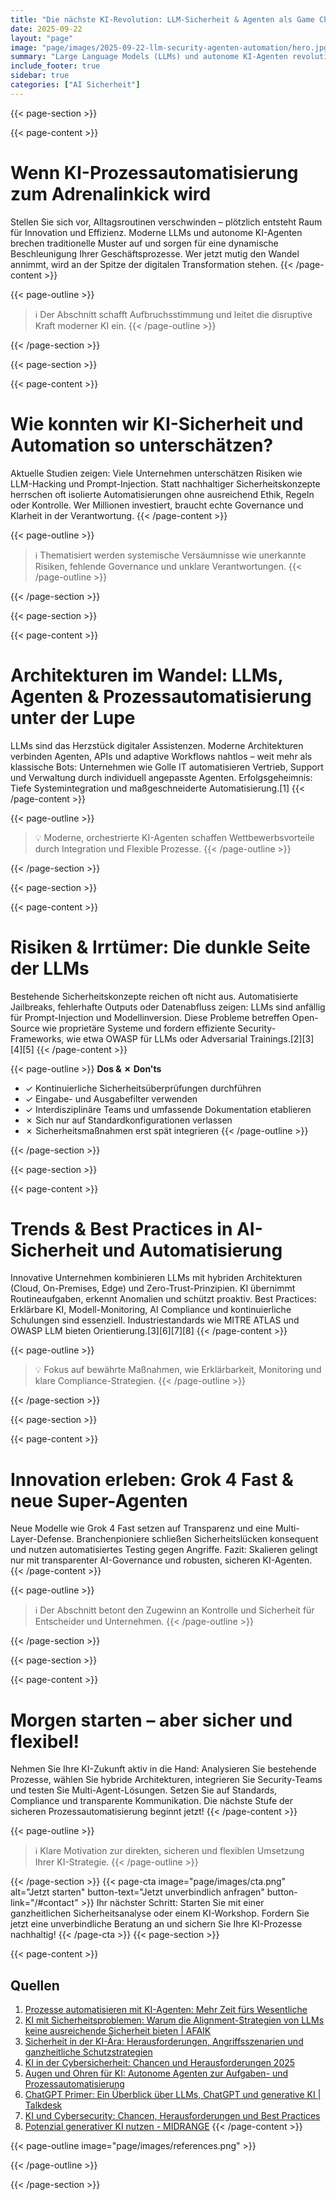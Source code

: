 ```yaml
---
title: "Die nächste KI-Revolution: LLM-Sicherheit & Agenten als Game Changer für digitale Effizienz"
date: 2025-09-22
layout: "page"
image: "page/images/2025-09-22-llm-security-agenten-automation/hero.jpg"
summary: "Large Language Models (LLMs) und autonome KI-Agenten revolutionieren digitale Geschäftsprozesse. Doch Sicherheitslücken, rechtliche Grauzonen und ineffiziente Automatisierung gefährden den Fortschritt. Dieses Whitepaper beleuchtet innovative Architekturen, Schutzmechanismen und Best Practices für nachhaltigen Unternehmenserfolg."
include_footer: true
sidebar: true
categories: ["AI Sicherheit"]
---
```


{{< page-section >}}

{{< page-content >}}
# Wenn KI-Prozessautomatisierung zum Adrenalinkick wird

Stellen Sie sich vor, Alltagsroutinen verschwinden – plötzlich entsteht Raum für Innovation und Effizienz. Moderne LLMs und autonome KI-Agenten brechen traditionelle Muster auf und sorgen für eine dynamische Beschleunigung Ihrer Geschäftsprozesse. Wer jetzt mutig den Wandel annimmt, wird an der Spitze der digitalen Transformation stehen.
{{< /page-content >}}

{{< page-outline >}}
> ℹ️ Der Abschnitt schafft Aufbruchsstimmung und leitet die disruptive Kraft moderner KI ein.
{{< /page-outline >}}

{{< /page-section >}}

{{< page-section >}}

{{< page-content >}}
# Wie konnten wir KI-Sicherheit und Automation so unterschätzen?

Aktuelle Studien zeigen: Viele Unternehmen unterschätzen Risiken wie LLM-Hacking und Prompt-Injection. Statt nachhaltiger Sicherheitskonzepte herrschen oft isolierte Automatisierungen ohne ausreichend Ethik, Regeln oder Kontrolle. Wer Millionen investiert, braucht echte Governance und Klarheit in der Verantwortung.
{{< /page-content >}}

{{< page-outline >}}
> ℹ️ Thematisiert werden systemische Versäumnisse wie unerkannte Risiken, fehlende Governance und unklare Verantwortungen.
{{< /page-outline >}}

{{< /page-section >}}

{{< page-section >}}

{{< page-content >}}
# Architekturen im Wandel: LLMs, Agenten & Prozessautomatisierung unter der Lupe

LLMs sind das Herzstück digitaler Assistenzen. Moderne Architekturen verbinden Agenten, APIs und adaptive Workflows nahtlos – weit mehr als klassische Bots: Unternehmen wie Golle IT automatisieren Vertrieb, Support und Verwaltung durch individuell angepasste Agenten. Erfolgsgeheimnis: Tiefe Systemintegration und maßgeschneiderte Automatisierung.[1]
{{< /page-content >}}

{{< page-outline >}}
> 💡 Moderne, orchestrierte KI-Agenten schaffen Wettbewerbsvorteile durch Integration und Flexible Prozesse.
{{< /page-outline >}}

{{< /page-section >}}

{{< page-section >}}

{{< page-content >}}
# Risiken & Irrtümer: Die dunkle Seite der LLMs

Bestehende Sicherheitskonzepte reichen oft nicht aus. Automatisierte Jailbreaks, fehlerhafte Outputs oder Datenabfluss zeigen: LLMs sind anfällig für Prompt-Injection und Modellinversion. Diese Probleme betreffen Open-Source wie proprietäre Systeme und fordern effiziente Security-Frameworks, wie etwa OWASP für LLMs oder Adversarial Trainings.[2][3][4][5]
{{< /page-content >}}

{{< page-outline >}}
**Dos & ✗ Don'ts**
- ✓ Kontinuierliche Sicherheitsüberprüfungen durchführen
- ✓ Eingabe- und Ausgabefilter verwenden
- ✓ Interdisziplinäre Teams und umfassende Dokumentation etablieren
- ✗ Sich nur auf Standardkonfigurationen verlassen
- ✗ Sicherheitsmaßnahmen erst spät integrieren
{{< /page-outline >}}

{{< /page-section >}}

{{< page-section >}}

{{< page-content >}}
# Trends & Best Practices in AI-Sicherheit und Automatisierung

Innovative Unternehmen kombinieren LLMs mit hybriden Architekturen (Cloud, On-Premises, Edge) und Zero-Trust-Prinzipien. KI übernimmt Routineaufgaben, erkennt Anomalien und schützt proaktiv. Best Practices: Erklärbare KI, Modell-Monitoring, AI Compliance und kontinuierliche Schulungen sind essenziell. Industriestandards wie MITRE ATLAS und OWASP LLM bieten Orientierung.[3][6][7][8]
{{< /page-content >}}

{{< page-outline >}}
> 💡 Fokus auf bewährte Maßnahmen, wie Erklärbarkeit, Monitoring und klare Compliance-Strategien.
{{< /page-outline >}}

{{< /page-section >}}

{{< page-section >}}

{{< page-content >}}
# Innovation erleben: Grok 4 Fast & neue Super-Agenten

Neue Modelle wie Grok 4 Fast setzen auf Transparenz und eine Multi-Layer-Defense. Branchenpioniere schließen Sicherheitslücken konsequent und nutzen automatisiertes Testing gegen Angriffe. Fazit: Skalieren gelingt nur mit transparenter AI-Governance und robusten, sicheren KI-Agenten.
{{< /page-content >}}

{{< page-outline >}}
> ℹ️ Der Abschnitt betont den Zugewinn an Kontrolle und Sicherheit für Entscheider und Unternehmen.
{{< /page-outline >}}

{{< /page-section >}}

{{< page-section >}}

{{< page-content >}}
# Morgen starten – aber sicher und flexibel!

Nehmen Sie Ihre KI-Zukunft aktiv in die Hand: Analysieren Sie bestehende Prozesse, wählen Sie hybride Architekturen, integrieren Sie Security-Teams und testen Sie Multi-Agent-Lösungen. Setzen Sie auf Standards, Compliance und transparente Kommunikation. Die nächste Stufe der sicheren Prozessautomatisierung beginnt jetzt!
{{< /page-content >}}

{{< page-outline >}}
> ℹ️ Klare Motivation zur direkten, sicheren und flexiblen Umsetzung Ihrer KI-Strategie.
{{< /page-outline >}}

{{< /page-section >}}
{{< page-cta image="page/images/cta.png" alt="Jetzt starten" button-text="Jetzt unverbindlich anfragen" button-link="/#contact" >}}
Ihr nächster Schritt: Starten Sie mit einer ganzheitlichen Sicherheitsanalyse oder einem KI-Workshop. Fordern Sie jetzt eine unverbindliche Beratung an und sichern Sie Ihre KI-Prozesse nachhaltig!
{{< /page-cta >}}
{{< page-section >}}

{{< page-content >}}
## Quellen

1. [Prozesse automatisieren mit KI-Agenten: Mehr Zeit fürs Wesentliche](https://www.golle-it.de/prozesse-automatisieren-mit-ki-agenten/)  
2. [KI mit Sicherheitsproblemen: Warum die Alignment-Strategien von LLMs keine ausreichende Sicherheit bieten | AFAIK](https://www.search-one.de/ki-mit-sicherheitsproblemen/)  
3. [Sicherheit in der KI-Ära: Herausforderungen, Angriffsszenarien und ganzheitliche Schutzstrategien](https://prodato.de/sicherheit-in-der-ki-aera/)  
4. [KI in der Cybersicherheit: Chancen und Herausforderungen 2025](https://de.linkedin.com/pulse/ki-der-cybersicherheit-chancen-und-herausforderungen-2025-groenewold-uyqbe)  
5. [Augen und Ohren für KI: Autonome Agenten zur Aufgaben- und Prozessautomatisierung](https://der-prozessmanager.de/aktuell/news/augen-und-ohren-fur-ki-autonome-agenten-zur-aufgaben-und-prozessautomatisierung)  
6. [ChatGPT Primer: Ein Überblick über LLMs, ChatGPT und generative KI | Talkdesk](https://discover.talkdesk.com/de-de/blog/chatgpt-virtual-agents/)  
7. [KI und Cybersecurity: Chancen, Herausforderungen und Best Practices](https://educaite.de/blogs/kunstliche-intelligenz/ki-und-cybersecurity-chancen-herausforderungen-und-best-practices)  
8. [Potenzial generativer KI nutzen - MIDRANGE](https://midrange.de/potenzial-generativer-ki-nutzen/)
{{< /page-content >}}

{{< page-outline image="page/images/references.png" >}}

{{< /page-outline >}}

{{< /page-section >}}